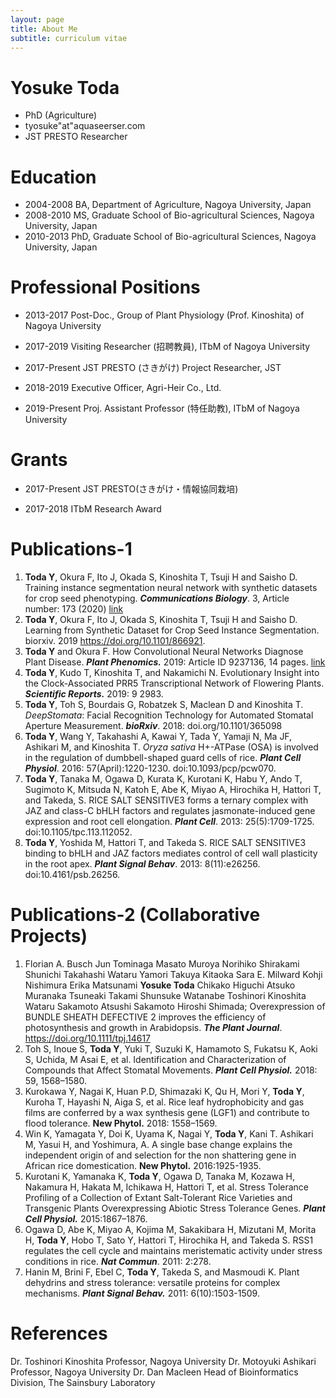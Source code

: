 ```yaml
---
layout: page
title: About Me
subtitle: curriculum vitae
---
```






# Yosuke Toda

- PhD (Agriculture)
- tyosuke"at"aquaseerser.com
- JST PRESTO Researcher



# Education

- 2004-2008     BA, Department of Agriculture, Nagoya University, Japan 	           
- 2008-2010     MS, Graduate School of Bio-agricultural Sciences, Nagoya University, Japan
- 2010-2013    PhD, Graduate School of Bio-agricultural Sciences, Nagoya University, Japan        

# Professional Positions		                                               

- 2013-2017        Post-Doc., Group of Plant Physiology (Prof. Kinoshita) of  Nagoya University

- 2017-2019        Visiting Researcher (招聘教員), ITbM of Nagoya University

- 2017-Present        JST PRESTO (さきがけ) Project Researcher, JST			

- 2018-2019        Executive Officer, Agri-Heir Co., Ltd. 

- 2019-Present        Proj. Assistant Professor (特任助教), ITbM of Nagoya University

  

# Grants

- 2017-Present JST PRESTO(さきがけ・情報協同栽培)

- 2017-2018 ITbM Research Award



# Publications-1

1. **Toda Y**, Okura F, Ito J, Okada S, Kinoshita T, Tsuji H and Saisho D. Training instance segmentation neural network with synthetic datasets for crop seed phenotyping. ***Communications Biology***. 3, Article number: 173 (2020) [link](https://www.nature.com/articles/s42003-020-0905-5)
2. **Toda Y**, Okura F, Ito J, Okada S, Kinoshita T, Tsuji H and Saisho D. Learning from Synthetic Dataset for Crop Seed Instance Segmentation. biorxiv. 2019 https://doi.org/10.1101/866921.
3. **Toda Y** and Okura F. How Convolutional Neural Networks Diagnose Plant Disease. ***Plant Phenomics.*** 2019: Article ID 9237136, 14 pages. [link](https://spj.sciencemag.org/plantphenomics/2019/9237136/?fbclid=IwAR1F0SYzw2dLpsAaEysZSkZC-I5C11q6dwIyWj-i5cWfBsIHMdeJ1BRub2w)
4. **Toda Y**, Kudo T, Kinoshita T, and Nakamichi N. Evolutionary Insight into the Clock-Associated PRR5 Transcriptional Network of Flowering Plants. ***Scientific Reports.*** 2019: 9 2983.
5. **Toda Y**, Toh S, Bourdais G, Robatzek S, Maclean D and Kinoshita T. *DeepStomata*: Facial
   Recognition Technology for Automated Stomatal Aperture Measurement. ***bioRxiv***.
   2018: doi.org/10.1101/365098
6. **Toda Y**, Wang Y, Takahashi A, Kawai Y, Tada Y, Yamaji N, Ma JF, Ashikari M, and Kinoshita T. *Oryza
   sativa* H+-ATPase (OSA) is involved in the regulation of dumbbell-shaped guard cells of rice. ***Plant
   Cell Physiol***. 2016: 57(April):1220-1230. doi:10.1093/pcp/pcw070.
7. **Toda Y**, Tanaka M, Ogawa D, Kurata K, Kurotani K, Habu Y, Ando T, Sugimoto K, Mitsuda N, Katoh E, Abe K, Miyao A, Hirochika H, Hattori T, and Takeda, S. RICE SALT SENSITIVE3 forms a ternary complex with JAZ and class-C bHLH factors and regulates jasmonate-induced gene expression and root cell elongation. ***Plant Cell***. 2013: 25(5):1709-1725. doi:10.1105/tpc.113.112052.
8. **Toda Y**, Yoshida M, Hattori T, and Takeda S. RICE SALT SENSITIVE3 binding to bHLH and JAZ factors mediates control of cell wall plasticity in the root apex. ***Plant Signal Behav***. 2013: 8(11):e26256. doi:10.4161/psb.26256.

# Publications-2 (Collaborative Projects)

1. Florian A. Busch  Jun Tominaga  Masato Muroya  Norihiko Shirakami  Shunichi Takahashi  Wataru Yamori  Takuya Kitaoka  Sara E. Milward  Kohji Nishimura  Erika Matsunami  **Yosuke Toda**  Chikako Higuchi  Atsuko Muranaka  Tsuneaki Takami  Shunsuke Watanabe  Toshinori Kinoshita  Wataru Sakamoto  Atsushi Sakamoto  Hiroshi Shimada; Overexpression of BUNDLE SHEATH DEFECTIVE 2 improves the efficiency of photosynthesis and growth in Arabidopsis. ***The Plant Journal***. https://doi.org/10.1111/tpj.14617
2. Toh S, Inoue S, **Toda Y**, Yuki T, Suzuki K, Hamamoto S, Fukatsu K, Aoki S, Uchida, M Asai E, et al. Identification and Characterization of Compounds that Affect Stomatal Movements. ***Plant Cell Physiol.*** 2018: 59, 1568–1580.
3. Kurokawa Y, Nagai K, Huan P.D, Shimazaki K, Qu H, Mori Y, **Toda Y**, Kuroha T, Hayashi N, Aiga S, et al. Rice leaf hydrophobicity and gas films are conferred by a wax synthesis gene (LGF1) and contribute to flood tolerance. **New Phytol.** 2018: 1558–1569.
4. Win K, Yamagata Y, Doi K, Uyama K, Nagai Y, **Toda Y**, Kani T. Ashikari M, Yasui H, and Yoshimura, A. A single base change explains the independent origin of and selection for the non shattering gene in African rice domestication. **New Phytol.** 2016:1925-1935.
5. Kurotani K, Yamanaka K, **Toda Y**, Ogawa D, Tanaka M, Kozawa H, Nakamura H, Hakata M, Ichikawa H, Hattori T, et al. Stress Tolerance Profiling of a Collection of Extant Salt-Tolerant Rice Varieties and Transgenic Plants Overexpressing Abiotic Stress Tolerance Genes. ***Plant Cell Physiol.*** 2015:1867–1876.
6. Ogawa D, Abe K, Miyao A, Kojima M, Sakakibara H, Mizutani M, Morita H, **Toda Y**, Hobo T, Sato Y, Hattori T, Hirochika H, and Takeda S. RSS1 regulates the cell cycle and maintains meristematic activity under stress conditions in rice. ***Nat Commun***. 2011: 2:278.
7. Hanin M, Brini F, Ebel C, **Toda Y**, Takeda S, and Masmoudi K. Plant dehydrins and stress tolerance: versatile proteins for complex mechanisms. ***Plant Signal Behav.*** 2011: 6(10):1503-1509.



# References								    

Dr. Toshinori Kinoshita
	Professor, Nagoya University
Dr. Motoyuki Ashikari
	Professor, Nagoya University
Dr. Dan Macleen
	Head of Bioinformatics Division, The Sainsbury Laboratory

